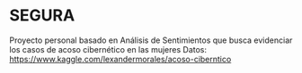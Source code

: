 # SEGURA
Proyecto personal basado en Análisis de Sentimientos que busca evidenciar los casos de acoso cibernético en las mujeres
Datos: https://www.kaggle.com/lexandermorales/acoso-ciberntico
